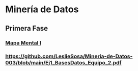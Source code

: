 # Minería de Datos

## Primera Fase
### [Mapa Mental I](MapaMental_1_1816658.pdf)
### https://github.com/LeslieSosa/Mineria-de-Datos-003/blob/main/Ej1_BasesDatos_Equipo_2.pdf
